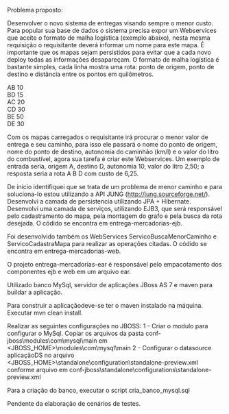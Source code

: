 Problema proposto:

Desenvolver o novo sistema de entregas visando sempre o menor custo. Para popular sua base de dados o sistema precisa 
expor um Webservices que aceite o formato de malha logística (exemplo abaixo), nesta mesma requisição o requisitante 
deverá informar um nome para este mapa. É importante que os mapas sejam persistidos para evitar que a cada novo 
deploy todas as informações desapareçam. O formato de malha logística é bastante simples, cada linha mostra uma rota: 
ponto de origem, ponto de destino e distância entre os pontos em quilômetros.

AB 10  
BD 15  
AC 20  
CD 30  
BE 50  
DE 30  

Com os mapas carregados o requisitante irá procurar o menor valor de entrega e seu caminho, para isso ele passará o 
nome do ponto de origem, nome do ponto de destino, autonomia do caminhão (km/l) e o valor do litro do combustível, 
agora sua tarefa é criar este Webservices. Um exemplo de entrada seria, origem A, destino D, autonomia 10, valor
do litro 2,50; a resposta seria a rota A B D com custo de 6,25.

De inicio identifiquei que se trata de um problema de menor caminho e para soluciona-lo estou utilizando a API 
JUNG (http://jung.sourceforge.net/). Desenvolvi a camada de persistencia utilizando JPA + Hibernate. Desenvolvi uma camada de serviços, utilizando EJB3, que será responsável pelo cadastramento do mapa, pela montagem do grafo e pela busca da rota desejada. O códido se encontra em entrega-mercadorias-ejb.

Foi desenvolvido também os WebServices ServicoBuscaMenorCaminho e ServicoCadastraMapa para realizar as operações citadas. O códido se encontra em entrega-mercadorias-web.

O projeto entrega-mercadorias-ear é responsável pelo empacotamento dos componentes ejb e web em um arquivo ear.

Utilizado banco MySql, servidor de aplicações JBoss AS 7 e maven para buildar a aplicação.

Para construir a aplicaçãodeve-se ter o maven instalado na máquina. Executar mvn clean install.

Realizar as seguintes configurações no JBOSS:
1 - Criar o modulo para configurar o MySql. Copiar os arquivos da pasta conf-jboss\modules\com\mysql\main em
<JBOSS_HOME>\modules\com\mysql\main
2 - Configurar o datasource aplicaçãoDS no arquivo <JBOSS_HOME>\standalone\configuration\standalone-preview.xml conforme arquivo em conf-jboss\standalone\configurations\standalone-preview.xml

Para a criação do banco, executar o script cria_banco_mysql.sql

Pendente da elaboração de cenários de testes.
